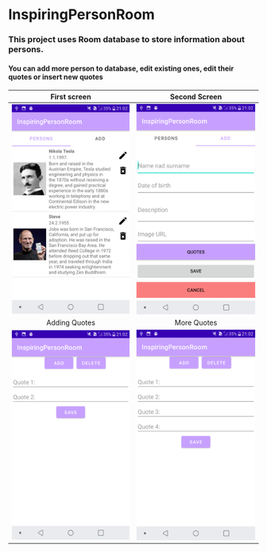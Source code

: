 # InspiringPersonRoom
### This project uses Room database to store information about persons.
#### You can add more person to database, edit existing ones, edit their quotes or insert new quotes
First screen           |  Second Screen
:-------------------------:  |  :-------------------------:
<img src="/Images/1.png" width="300" style="inline"> | <img src="/Images/2.png" width="300">
Adding Quotes           |  More Quotes
<img src="/Images/3.png" width="300" style="inline"> | <img src="/Images/4.png" width="300">
